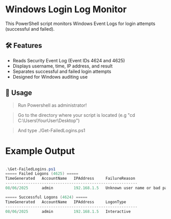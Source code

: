 # Windows Login Log Monitor

This PowerShell script monitors Windows Event Logs for login attempts (successful and failed).

## 🛠 Features

- Reads Security Event Log (Event IDs 4624 and 4625)
- Displays username, time, IP address, and result
- Separates successful and failed login attempts
- Designed for Windows auditing use

## 🚀 Usage

> Run Powershell as administrator!

> Go to the directory where your script is located (e.g "cd C:\Users\YourUser\Desktop")

> And type ./Get-FailedLogins.ps1

# Example Output
```powershell

.\Get-FailedLogins.ps1
===== Failed Logons (4625) =====
TimeGenerated   AccountName   IPAddress     FailureReason
----------------------------------------------------------
08/06/2025      admin         192.168.1.5   Unknown user name or bad password

===== Successful Logons (4624) =====
TimeGenerated   AccountName   IPAddress     LogonType
----------------------------------------------------------
08/06/2025      admin         192.168.1.5   Interactive
```
